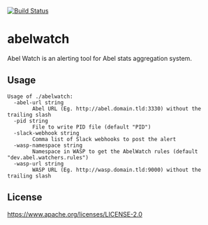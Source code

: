 [![Build Status](https://travis-ci.org/indix/abelwatch.svg?branch=master)](https://travis-ci.org/indix/abelwatch)
# abelwatch

Abel Watch is an alerting tool for Abel stats aggregation system.

## Usage
```
Usage of ./abelwatch:
  -abel-url string
    	Abel URL (Eg. http://abel.domain.tld:3330) without the trailing slash
  -pid string
    	File to write PID file (default "PID")
  -slack-webhook string
    	Comma list of Slack webhooks to post the alert
  -wasp-namespace string
    	Namespace in WASP to get the AbelWatch rules (default "dev.abel.watchers.rules")
  -wasp-url string
    	WASP URL (Eg. http://wasp.domain.tld:9000) without the trailing slash
```

## License
https://www.apache.org/licenses/LICENSE-2.0
